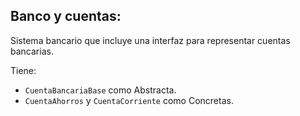 ## Banco y cuentas:

Sistema bancario que incluye una interfaz para representar cuentas bancarias.

Tiene:
- `CuentaBancariaBase` como Abstracta.
- `CuentaAhorros` y `CuentaCorriente` como Concretas.

